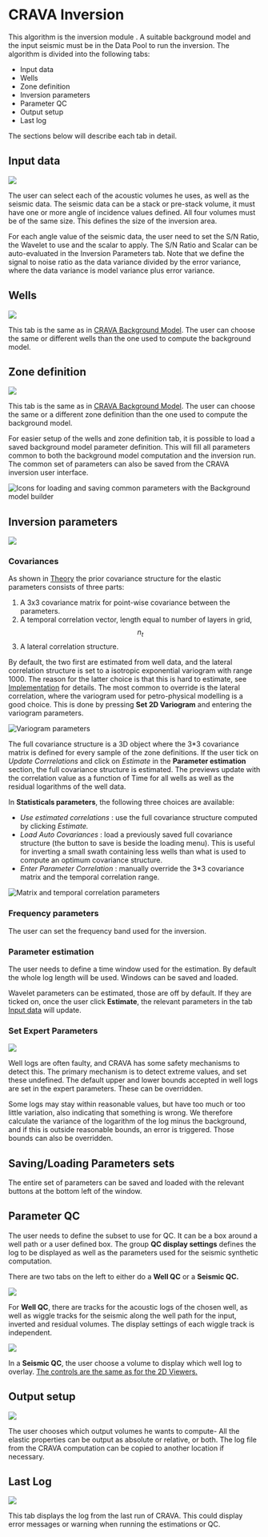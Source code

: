 # CRAVA Inversion

This algorithm is the inversion module . A suitable background model and the input seismic must be in the Data Pool to run the inversion. The algorithm is divided into the following tabs:

* Input data
* Wells
* Zone definition
* Inversion parameters
* Parameter QC
* Output setup
* Last log

The sections below will describe each tab in detail.

## Input data

![](../../../.gitbook/assets/014_crava.png)

The user can select each of the acoustic volumes he uses, as well as the seismic data. The seismic data can be a stack or pre-stack volume, it must have one or more angle of incidence values defined. All four volumes must be of the same size. This defines the size of the inversion area.

For each angle value of the seismic data, the user need to set the S/N Ratio, the Wavelet to use and the scalar to apply. The S/N Ratio and Scalar can be auto-evaluated in the Inversion Parameters tab. Note that we define the signal to noise ratio as the data variance divided by the error variance, where the data variance is model variance plus error variance.

## Wells

![](../../../.gitbook/assets/015_crava.png)

This tab is the same as in [CRAVA Background Model](crava-inversion.md#well-data-input-in-crava-background-model-builder). The user can choose the same or different wells than the one used to compute the background model.

## Zone definition

![](../../../.gitbook/assets/016_crava.png)

This tab is the same as in [CRAVA Background Model](crava-inversion.md#zone-definition). The user can choose the same or a different zone definition than the one used to compute the background model. 

For easier setup of the wells and zone definition tab, it is possible to load a saved background model parameter definition. This will fill all parameters common to both the background model computation and the inversion run. The common set of parameters can also be saved from the CRAVA inversion user interface. 

![Icons for loading and saving common parameters with the Background model builder](../../../.gitbook/assets/025_crava.png)

## Inversion parameters

![](../../../.gitbook/assets/017_crava.png)

### Covariances

As shown in [Theory](theory.md#statistical-model) the prior covariance structure for the elastic parameters consists of three parts: 

1. A 3x3 covariance matrix for point-wise covariance between the parameters.
2. A temporal correlation vector, length equal to number of layers in grid, $$n_t$$
3. A lateral correlation structure.

By default, the two first are estimated from well data, and the lateral correlation structure is set to a isotropic exponential variogram with range 1000. The reason for the latter choice is that this is hard to estimate, see [Implementation](implementation.md#covariance) for details. The most common to override is the lateral correlation, where the variogram used for petro-physical modelling is a good choice. This is done by pressing **Set 2D Variogram** and entering the variogram parameters.

![Variogram parameters](../../../.gitbook/assets/019_crava.png)

The full covariance structure is a 3D object where the 3\*3 covariance matrix is defined for every sample of the zone definitions. If the user tick on _Update Corrrelations_ and click on _Estimate_ in the **Parameter estimation** section, the full covariance structure is estimated. The previews update with the correlation value as a function of Time for all wells as well as the residual logarithms of the well data.

In **Statisticals parameters**, the following three choices are available:

* _Use estimated correlations_ : use the full covariance structure computed by clicking _Estimate._
* _Load Auto Covariances_ : load a previously saved full covariance structure \(the button to save is beside the loading menu\). This is useful for inverting a small swath containing less wells than what is used to compute an optimum covariance structure. 
* _Enter Parameter Correlation_ : manually override the 3\*3 covariance matrix and the temporal correlation range. 

![Matrix and temporal correlation parameters](../../../.gitbook/assets/018_crava.png)

### Frequency parameters

The user can set the frequency band used for the inversion. 

### Parameter estimation

The user needs to define a time window used for the estimation. By default the whole log length will be used. Windows can be saved and loaded.

Wavelet parameters can be estimated, those are off by default. If they are ticked on, once the user click **Estimate**, the relevant parameters in the tab [Input data](crava-inversion-1.md#input-data) will update. 

### Set Expert Parameters

![](../../../.gitbook/assets/020_crava.png)

Well logs are often faulty, and CRAVA has some safety mechanisms to detect this. The primary mechanism is to detect extreme values, and set these undefined. The default upper and lower bounds accepted in well logs are set in the expert parameters. These can be overridden. 

Some logs may stay within reasonable values, but have too much or too little variation, also indicating that something is wrong. We therefore calculate the variance of the logarithm of the log minus the background, and if this is outside reasonable bounds, an error is triggered. Those bounds can also be overridden.

## Saving/Loading Parameters sets

The entire set of parameters can be saved and loaded  with the relevant buttons at the bottom left of the window.  

## Parameter QC

The user needs to define the subset to use for QC. It can be a box around a well path or a user defined box. The group **QC display settings** defines the log to be displayed as well as the parameters used for the seismic synthetic computation. 

There are two tabs on the left to either do a **Well QC** or a **Seismic QC.**

![](../../../.gitbook/assets/021_crava.png)

For **Well QC**, there are tracks for the acoustic logs of the chosen well, as well as wiggle tracks for the seismic along the well path for the input, inverted and residual volumes. The display settings of each wiggle track is independent. 

![](../../../.gitbook/assets/022_crava.png)

In a **Seismic QC**, the user choose a volume to display which well log to overlay. [The controls are the same as for the 2D Viewers.](../../../viewers/functionalities_common_to_all_viewers/)

## Output setup

![](../../../.gitbook/assets/023_crava.png)

The user chooses which output volumes he wants to compute- All the elastic properties can be output as absolute or relative, or both. The log file from the CRAVA computation can be copied to another location if necessary.

## Last Log

![](../../../.gitbook/assets/024_crava.png)

This tab displays the log from the last run of CRAVA. This could display error messages or warning when running the estimations or QC. 


